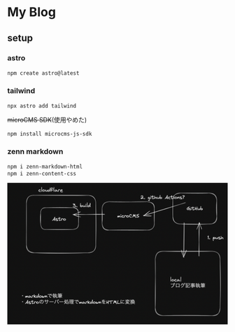 # My Blog

## setup

### astro

```
npm create astro@latest  
```

### tailwind

```
npx astro add tailwind
```

~~microCMS SDK~~(使用やめた)

```
npm install microcms-js-sdk
```

### zenn markdown

```
npm i zenn-markdown-html
npm i zenn-content-css
```

![architecture](doc/architecture.png)